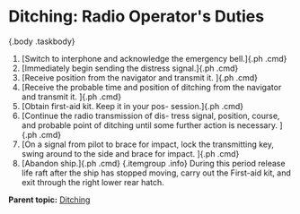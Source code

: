 
Ditching: Radio Operator\'s Duties
==================================

 {.body .taskbody}
1.  [Switch to interphone and acknowledge the emergency bell.]{.ph .cmd}
2.  [Immediately begin sending the distress signal.]{.ph .cmd}
3.  [Receive position from the navigator and transmit it. ]{.ph .cmd}
4.  [Receive the probable time and position of ditching from the
    navigator and transmit it. ]{.ph .cmd}
5.  [Obtain first-aid kit. Keep it in your pos- session.]{.ph .cmd}
6.  [Continue the radio transmission of dis- tress signal, position,
    course, and probable point of ditching until some further action is
    necessary. ]{.ph .cmd}
7.  [On a signal from pilot to brace for impact, lock the transmitting
    key, swing around to the side and brace for impact. ]{.ph .cmd}
8.  [Abandon ship.]{.ph .cmd}
     {.itemgroup .info}
    During this period release life raft after the ship has stopped
    moving, carry out the First-aid kit, and exit through the right
    lower rear hatch.
    




**Parent topic:**
[Ditching](../topics/ditching.md "With the tactical needs of World War II calling for the operation of land planes over vast stretches of water, airmen faced a new hazard: ditching—the forced landing of land planes at sea.")



